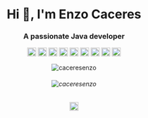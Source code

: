 <h1 align="center">Hi 👋, I'm Enzo Caceres</h1>
<h3 align="center">A passionate Java developer </h3>

<p align="center"><img src="https://konpa.github.io/devicon/devicon.git/icons/vuejs/vuejs-original-wordmark.svg" alt="vuejs" width="20" height="20"/> <img src="https://konpa.github.io/devicon/devicon.git/icons/android/android-original-wordmark.svg" alt="android" width="20" height="20"/> <img src="https://konpa.github.io/devicon/devicon.git/icons/c/c-original.svg" alt="c" width="20" height="20"/> <img src="https://konpa.github.io/devicon/devicon.git/icons/cplusplus/cplusplus-original.svg" alt="cplusplus" width="20" height="20"/> <img src="https://konpa.github.io/devicon/devicon.git/icons/docker/docker-original-wordmark.svg" alt="docker" width="20" height="20"/> <img src="https://konpa.github.io/devicon/devicon.git/icons/java/java-original-wordmark.svg" alt="java" width="20" height="20"/> <img src="https://konpa.github.io/devicon/devicon.git/icons/javascript/javascript-original.svg" alt="javascript" width="20" height="20"/> <img src="https://konpa.github.io/devicon/devicon.git/icons/mysql/mysql-original-wordmark.svg" alt="mysql" width="20" height="20"/> <img src="https://konpa.github.io/devicon/devicon.git/icons/python/python-original-wordmark.svg" alt="python" width="20" height="20"/></p><p align="center"> <img src="https://github-readme-stats.vercel.app/api?username=caceresenzo&show_icons=true" alt="caceresenzo" /> </p>

<h6 align="center"> <img src="https://komarev.com/ghpvc/?username=caceresenzo" alt="caceresenzo" /> </h6>


<p align="center">
<a href="https://linkedin.com/in/enzo-caceres" target="blank"><img align="center" src="https://cdn.jsdelivr.net/npm/simple-icons@3.0.1/icons/linkedin.svg" alt="enzo-caceres" height="20" width="20" /></a>
</p>

